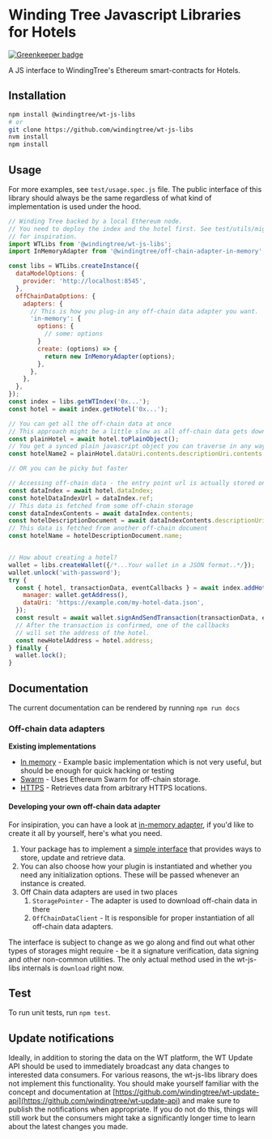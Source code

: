 # Winding Tree Javascript Libraries for Hotels

[![Greenkeeper badge](https://badges.greenkeeper.io/windingtree/wt-js-libs.svg)](https://greenkeeper.io/)

A JS interface to WindingTree's Ethereum smart-contracts for Hotels.

## Installation

```sh
npm install @windingtree/wt-js-libs
# or
git clone https://github.com/windingtree/wt-js-libs
nvm install
npm install
```

## Usage

For more examples, see `test/usage.spec.js` file. The public interface of this library
should always be the same regardless of what kind of implementation is used
under the hood.

```javascript
// Winding Tree backed by a local Ethereum node.
// You need to deploy the index and the hotel first. See test/utils/migrations
// for inspiration.
import WTLibs from '@windingtree/wt-js-libs';
import InMemoryAdapter from '@windingtree/off-chain-adapter-in-memory';

const libs = WTLibs.createInstance({
  dataModelOptions: {
    provider: 'http://localhost:8545',
  },
  offChainDataOptions: {
    adapters: {
      // This is how you plug-in any off-chain data adapter you want.
      'in-memory': {
        options: {
          // some: options
        }
        create: (options) => {
          return new InMemoryAdapter(options);
        },
      },
    },
  },
});
const index = libs.getWTIndex('0x...');
const hotel = await index.getHotel('0x...');

// You can get all the off-chain data at once
// This approach might be a little slow as all off-chain data gets downloaded
const plainHotel = await hotel.toPlainObject();
// You get a synced plain javascript object you can traverse in any way you want
const hotelName2 = plainHotel.dataUri.contents.descriptionUri.contents.name;

// OR you can be picky but faster

// Accessing off-chain data - the entry point url is actually stored on chain
const dataIndex = await hotel.dataIndex;
const hotelDataIndexUrl = dataIndex.ref;
// This data is fetched from some off-chain storage
const dataIndexContents = await dataIndex.contents;
const hotelDescriptionDocument = await dataIndexContents.descriptionUri.contents;
// This data is fetched from another off-chain document
const hotelName = hotelDescriptionDocument.name;


// How about creating a hotel?
wallet = libs.createWallet({/*...Your wallet in a JSON format..*/});
wallet.unlock('with-password');
try {
  const { hotel, transactionData, eventCallbacks } = await index.addHotel({
    manager: wallet.getAddress(),
    dataUri: 'https://example.com/my-hotel-data.json',
  });
  const result = await wallet.signAndSendTransaction(transactionData, eventCallbacks);
  // After the transaction is confirmed, one of the callbacks
  // will set the address of the hotel.
  const newHotelAddress = hotel.address;
} finally {
  wallet.lock();
}
```

## Documentation

The current documentation can be rendered by running `npm run docs`

### Off-chain data adapters

**Existing implementations**

- [In memory](https://github.com/windingtree/off-chain-adapter-in-memory) - Example basic implementation which is not very useful, but should be enough for quick hacking or testing
- [Swarm](https://github.com/windingtree/off-chain-adapter-swarm) - Uses Ethereum Swarm for off-chain storage.
- [HTTPS](https://github.com/windingtree/off-chain-adapter-http) - Retrieves data from arbitrary HTTPS locations.

#### Developing your own off-chain data adapter

For insipiration, you can have a look at [in-memory adapter](https://github.com/windingtree/off-chain-adapter-in-memory),
if you'd like to create it all by yourself, here's what you need.

1. Your package has to implement a [simple interface](https://github.com/windingtree/wt-js-libs/blob/proposal/next/docs/reference.md#offchaindataadapterinterface)
that provides ways to store, update and retrieve data.
1. You can also choose how your plugin is instantiated and whether you need any initialization
options. These will be passed whenever an instance is created.
1. Off Chain data adapters are used in two places
    1. `StoragePointer` - The adapter is used to download off-chain data in there
    1. `OffChainDataClient` - It is responsible for proper instantiation of all off-chain data adapters.

The interface is subject to change as we go along and find out what other types
of storages might require - be it a signature verification, data signing and other non-common
utilities. The only actual method used in the wt-js-libs internals is `download` right now.

## Test

To run unit tests, run `npm test`.

## Update notifications

Ideally, in addition to storing the data on the WT platform, the
WT Update API should be used to immediately broadcast any data
changes to interested data consumers. For various reasons, the
wt-js-libs library does not implement this functionality. You
should make yourself familiar with the concept and documentation
at [https://github.com/windingtree/wt-update-api](https://github.com/windingtree/wt-update-api)
and make sure to publish the notifications when appropriate. If
you do not do this, things will still work but the consumers
might take a significantly longer time to learn about the latest
changes you made.
